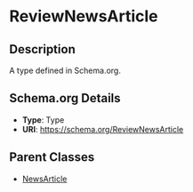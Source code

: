 # ReviewNewsArticle

## Description
A type defined in Schema.org.

## Schema.org Details
- **Type**: Type
- **URI**: https://schema.org/ReviewNewsArticle

## Parent Classes
- [NewsArticle](../NewsArticle.md)

